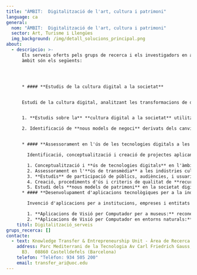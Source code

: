 ```yaml
---
title: "ÀMBIT:  Digitalització de l'art, cultura i patrimoni"
language: ca
general:
  nom: "ÀMBIT:  Digitalització de l'art, cultura i patrimoni"
  sector: Art, Turisme i Llengües
  img_background: /img/detall_solucions_principal.png
about:
  - descripcio: >-
      Els serveis oferts pels grups de recerca i els investigadors en aquest
      àmbit són els següents:




      * #### **Estudis de la cultura digital a la societat**


      Estudi de la cultura digital, analitzant les transformacions de diferents pràctiques (cinema, art, joc, fotografia, periodisme, etc) en entorns tecnològics (xarxes socials, webs, YouTube i altres mitjans).  


      1. **Estudis sobre la** **cultura digital a la societat** utilitzant tècniques qualitatives, etnogràfiques i noves metodologies d'ideació i anàlisi (design thinking, lean).

      2. Identificació de **nous models de negoci** derivats dels canvis culturals.


      * #### **Assessorament en l'ús de les tecnologies digitals a les indústries i patrimoni culturals**

        Identificació, conceptualització i creació de projectes aplicant les TIC per al sector cultural.

        1. Conceptualització i **ús de tecnologies digitals** en l'àmbit cultural.
        2. Assessorament en l'**ús de transmèdia** a les indústries culturals.
        3. **Estudis** de participació de públics, audiències, i usuaris en activitats culturals mitjançant eines digital
        4. Creació, procediments d'ús i criteris de qualitat de **recursos educatius** amb contingut en línea de patrimoni cultural
        5. Estudi dels **nous models de patrimoni** en la societat digital i l'ús d'eines mèdia aplicades al patrimoni (ús de xarxes socials aplicades als museus, concepte de museu 2.0).
      * #### **Desenvolupament d'aplicacions tecnològiques per a la indústria cultural**

        Invenció d'aplicacions per a institucions, empreses i entitats per  a la creació, gestió i producció d'elements culturals. Ús de tecnologies disruptives com visió per computadors, reconeixement d'objectes i escenes i intel•ligència artificial amb implicacions emocionals entre d'altres.

        1. **Aplicacions de Visió per Computador per a museus:** reconeixement automàtic d’obres d’art, amb aplicacions per  la seva anotació, visualització amb realitat augmentada, millora de l’accessibilitat, entorns educatius i contextualització de continguts
        2. **Aplicacions de Visió per Computador en entorns naturals:** algoritmes aplicables al reconeixement d’objectes en entorns naturals amb aplicacions a tecnologies mòbils (telefonia i tablets)
    titol: Digitalització_serveis
grups_recerca: []
contacte:
  - text: Knowledge Transfer & Entrepreneurship Unit - Àrea de Recerca i Innovació
    address: Parc Mediterrani de la Tecnologia Av Carl Friedrich Gauss, 5. Edifici
      B3.  08860 Castelldefels (Barcelona)
    telefon: "Telèfon: 934 505 200"
    email: transfer_ari@uoc.edu
---
```

